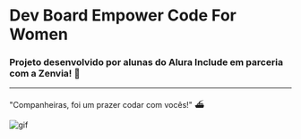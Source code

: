 # Dev Board Empower Code For Women

### Projeto desenvolvido por alunas do Alura Include em parceria com a Zenvia! 💖

<hr>

"Companheiras, foi um prazer codar com vocês!" ⛴️

<img src="https://media.tenor.com/withVP9gooUAAAAj/blowing-kisses-hearts.gif" alt="gif">
